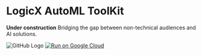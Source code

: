 
# LogicX AutoML ToolKit 
**Under construction**
Bridging the gap between non-technical audiences and AI solutions.

![GitHub Logo](https://i.ibb.co/1dm7v0R/macbook-matte-min.png)
[![Run on Google Cloud](https://deploy.cloud.run/button.svg)](https://deploy.cloud.run)
